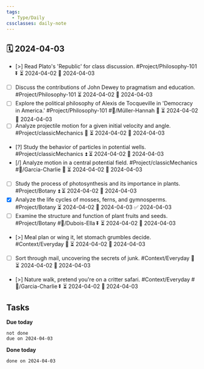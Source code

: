 ```yaml
---
tags:
  - Type/Daily
cssclasses: daily-note
---
```


## 🗓️ 2024-04-03

- [>] Read Plato's 'Republic' for class discussion. #Project/Philosophy-101 ⏬ ⏳ 2024-04-02 📅 2024-04-03
- [ ] Discuss the contributions of John Dewey to pragmatism and education. #Project/Philosophy-101 ⏳ 2024-04-02 📅 2024-04-03
- [ ] Explore the political philosophy of Alexis de Tocqueville in 'Democracy in America.' #Project/Philosophy-101 #👤/Müller-Hannah 🔼 ⏳ 2024-04-02 📅 2024-04-03
- [ ] Analyze projectile motion for a given initial velocity and angle. #Project/classicMechanics 🔺 ⏳ 2024-04-02 📅 2024-04-03
- [?] Study the behavior of particles in potential wells. #Project/classicMechanics ⏫ ⏳ 2024-04-02 📅 2024-04-03
- [/] Analyze motion in a central potential field. #Project/classicMechanics #👤/Garcia-Charlie 🔽 ⏳ 2024-04-02 📅 2024-04-03
- [ ] Study the process of photosynthesis and its importance in plants. #Project/Botany ⏫ ⏳ 2024-04-02 📅 2024-04-03
- [x] Analyze the life cycles of mosses, ferns, and gymnosperms. #Project/Botany ⏳ 2024-04-02 📅 2024-04-03 ✅ 2024-04-03
- [ ] Examine the structure and function of plant fruits and seeds. #Project/Botany #👤/Dubois-Ella ⏬ ⏳ 2024-04-02 📅 2024-04-03
- [>] Meal plan or wing it, let stomach grumbles decide. #Context/Everyday 🔽 ⏳ 2024-04-02 📅 2024-04-03
- [ ] Sort through mail, uncovering the secrets of junk. #Context/Everyday 🔼 ⏳ 2024-04-02 📅 2024-04-03
- [>] Nature walk, pretend you're on a critter safari. #Context/Everyday #👤/Garcia-Charlie ⏬ ⏳ 2024-04-02 📅 2024-04-03

## Tasks

**Due today**

```tasks
not done
due on 2024-04-03
```

**Done today**

```tasks
done on 2024-04-03
```
            
